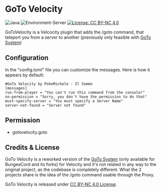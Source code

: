 # GoTo Velocity
![Java](https://img.shields.io/badge/java-%23ED8B00.svg?style=for-the-badge&logo=openjdk&logoColor=white) ![Environment-Server](https://img.shields.io/badge/environment-server-orangered?style=flat-square) [![License: CC BY-NC 4.0](https://img.shields.io/badge/License-CC_BY--NC_4.0-orange.svg)](https://creativecommons.org/licenses/by-nc/4.0/)

GoToVelocity is a Velcocity plugin that adds the /goto command, that teleport you from a server to another (previously only feasible with [GoTo System](https://github.com/L3gendYTs/GoTo-System))

## Configuration
In the "config.toml" file you can customize the messages. Here is how it appears by default:

    #GoTo Velocity by PokeMichele - Il Sommo
    [messages]
    run-from-player = "You can't run this command from the console!"
    no-permission = "Sorry, you don't have the permission to do that"
    must-specify-server = "You must specify a Server Name"
    server-not-found = "Server not found"

## Permission
- gotovelocity.goto

## Credits & License
GoTo Velocity is a reworked version of the [GoTo System](https://github.com/L3gendYTs/GoTo-System) (only available for BungeeCord and its forks) for Velocity and it's not related in any way to the original project, as the codebase is completely different. What the 2 projects share is the idea of the /goto command usable through the Proxy.

GoTo Velocity is released under [CC BY-NC 4.0 License](https://creativecommons.org/licenses/by-nc/4.0/).
